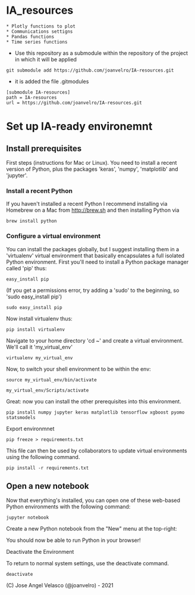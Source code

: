 # IA_resources

    * Plotly functions to plot
    * Communications settigns
    * Pandas functions
    * Time series functions

* Use this repository as a submodule within the repository of the project in which it will be applied

```
git submodule add https://github.com/joanvelro/IA-resources.git
```

* it is added the file .gitmodules 

```
[submodule IA-resources]
path = IA-resources
url = https://github.com/joanvelro/IA-resources.git
```

# Set up IA-ready environemnt

## Install prerequisites
First steps (instructions for Mac or Linux). You need to install a recent version of Python, plus the packages 'keras', 'numpy', 'matplotlib' and 'jupyter'.

### Install a recent Python

If you haven't installed a recent Python I recommend installing via Homebrew on a Mac from http://brew.sh and then installing Python via 

```
brew install python
```

### Configure a virtual environment

You can install the packages globally, but I suggest installing them in a 'virtualenv' virtual environment that basically encapsulates a full isolated Python environment.
First you'll need to install a Python package manager called 'pip' thus:

```
easy_install pip
``` 
(If you get a permissions error, try adding a 'sudo' to the beginning, so 'sudo easy_install pip')
```
sudo easy_install pip
``` 
Now install virtualenv thus:
```
pip install virtualenv
```
Navigate to your home directory 'cd ~' and create a virtual environment. We'll call it 'my_virtual_env'
```
virtualenv my_virtual_env
```
    
Now, to switch your shell environment to be within the env:
```
source my_virtual_env/bin/activate
```  
 
```
my_virtual_env/Scripts/activate
```
Great: now you can install the other prerequisites into this environment.
```
pip install numpy jupyter keras matplotlib tensorflow xgboost pyomo statsmodels
```

Export environmnet

```
pip freeze > requirements.txt
```
This file can then be used by collaborators to update virtual environments using the following command.
```
pip install -r requirements.txt
```

## Open a new notebook

Now that everything's installed, you can open one of these web-based Python environments with the following command:
```
jupyter notebook
```
Create a new Python notebook from the "New" menu at the top-right:

You should now be able to run Python in your browser!

Deactivate the Environment

To return to normal system settings, use the deactivate command.
```
deactivate
```

(C) Jose Angel Velasco (@joanvelro) - 2021
